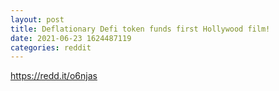 ```yaml
--- 
layout: post 
title: Deflationary Defi token funds first Hollywood film! 
date: 2021-06-23 1624487119 
categories: reddit 
--- 
```

https://redd.it/o6njas